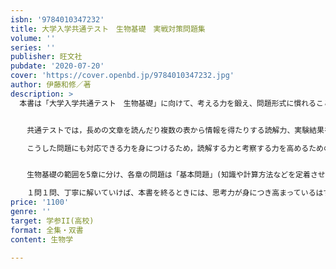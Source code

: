 ```yaml
---
isbn: '9784010347232'
title: 大学入学共通テスト　生物基礎　実戦対策問題集
volume: ''
series: ''
publisher: 旺文社
pubdate: '2020-07-20'
cover: 'https://cover.openbd.jp/9784010347232.jpg'
author: 伊藤和修／著
description: >
  本書は「大学入学共通テスト　生物基礎」に向けて、考える力を鍛え、問題形式に慣れることができる問題集です。


  　共通テストでは，長めの文章を読んだり複数の表から情報を得たりする読解力、実験結果を予想したり必要な実験を考案する考察力が要求されると予想されます。

  　こうした問題にも対応できる力を身につけるため，読解する力と考察する力を高めるための練習材料としてふさわしい問題を厳選しました。


  　生物基礎の範囲を5章に分け、各章の問題は「基本問題」(知識や計算方法などを定着させるための問題)→「実戦問題」(思考力を鍛える問題)の二段階になっています。

  　１問１問、丁寧に解いていけば、本書を終るときには、思考力が身につき高まっているはずです。
price: '1100'
genre: ''
target: 学参II(高校)
format: 全集・双書
content: 生物学

---
```

